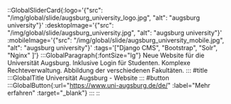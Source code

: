 ::GlobalSliderCard{:logo='{"src": "/img/global/slide/augsburg_university_logo.jpg", "alt": "augsburg university"}' :desktopImage='{"src": "/img/global/slide/augsburg_university.jpg", "alt": "augsburg university"}' :mobileImage='{"src": "/img/global/slide/augsburg_university_mobile.jpg", "alt": "augsburg university"}' :tags='["Django CMS", "Bootstrap", "Solr", "Nginx" ]'}
:::GlobalParagraph{:fontSize="lg"}
Neue Website für die Universität Augsburg. Inklusive Login für Studenten. Komplexe Rechteverwaltung. Abbildung der verschiedenen Fakultäten.
:::
#title
:::GlobalTitle
Universität Augsburg - Website
:::
#button
:::GlobalButton{:url="https://www.uni-augsburg.de/de/" :label="Mehr erfahren" :target="_blank"}
:::
::
